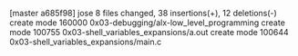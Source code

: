 [master a685f98] jose
 8 files changed, 38 insertions(+), 12 deletions(-)
 create mode 160000 0x03-debugging/alx-low_level_programming
 create mode 100755 0x03-shell_variables_expansions/a.out
 create mode 100644 0x03-shell_variables_expansions/main.c
